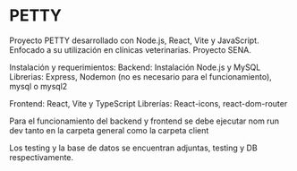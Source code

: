 # PETTY
Proyecto PETTY desarrollado con Node.js, React, Vite y JavaScript. Enfocado a su utilización en clínicas veterinarias. Proyecto SENA.

Instalación y requerimientos:
Backend: Instalación Node.js y MySQL
Librerias: Express, Nodemon (no es necesario para el funcionamiento), mysql o mysql2

Frontend: React, Vite y TypeScript
Librerías: React-icons, react-dom-router

Para el funcionamiento del backend y frontend se debe ejecutar nom run dev tanto en la carpeta general como la carpeta client

Los testing y la base de datos se encuentran adjuntas, testing y DB respectivamente.
